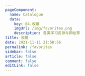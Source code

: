 ```yaml
---
pageComponent: 
  name: Catalogue
  data: 
    key: 04.收藏
    imgUrl: /img/favorites.png
    description: 各类学习资源与网址等
title: 收藏
date: 2021-11-11 21:50:56
permalink: /favorites
sidebar: false
article: false
comment: false
editLink: false
---
```

